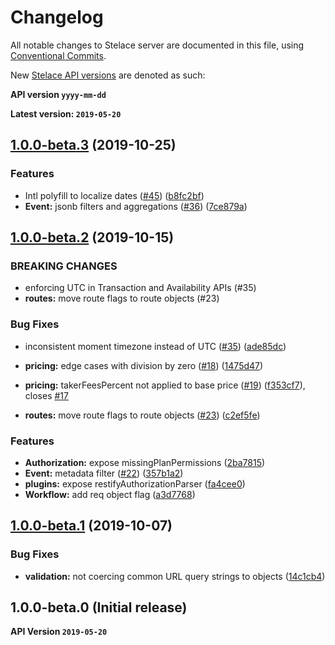 # Changelog

All notable changes to Stelace server are documented in this file, using [Conventional Commits](https://www.conventionalcommits.org/en/v1.0.0/).

New [Stelace API versions](https://docs.api.stelace.com/?version=latest#7fc05fea-be99-413b-8dd9-660bba01b6e9) are denoted as such:

__API version `yyyy-mm-dd`__

__Latest version: `2019-05-20`__

## [1.0.0-beta.3](https://github.com/stelace/stelace/compare/v1.0.0-beta.2...v1.0.0-beta.3) (2019-10-25)

### Features

* Intl polyfill to localize dates ([#45](https://github.com/stelace/stelace/issues/45)) ([b8fc2bf](https://github.com/stelace/stelace/commit/b8fc2bf))
* **Event:** jsonb filters and aggregations ([#36](https://github.com/stelace/stelace/issues/36)) ([7ce879a](https://github.com/stelace/stelace/commit/7ce879a))

## [1.0.0-beta.2](https://github.com/stelace/stelace/compare/v1.0.0-beta.1...v1.0.0-beta.2) (2019-10-15)

### BREAKING CHANGES

* enforcing UTC in Transaction and Availability APIs (#35)
* **routes:** move route flags to route objects (#23)

### Bug Fixes

* inconsistent moment timezone instead of UTC ([#35](https://github.com/stelace/stelace/issues/35)) ([ade85dc](https://github.com/stelace/stelace/commit/ade85dc))
* **pricing:** edge cases with division by zero ([#18](https://github.com/stelace/stelace/issues/18)) ([1475d47](https://github.com/stelace/stelace/commit/1475d47))
* **pricing:** takerFeesPercent not applied to base price ([#19](https://github.com/stelace/stelace/issues/19)) ([f353cf7](https://github.com/stelace/stelace/commit/f353cf7)), closes [#17](https://github.com/stelace/stelace/issues/17)

* **routes:** move route flags to route objects ([#23](https://github.com/stelace/stelace/issues/23)) ([c2ef5fe](https://github.com/stelace/stelace/commit/c2ef5fe))

### Features

* **Authorization:** expose missingPlanPermissions ([2ba7815](https://github.com/stelace/stelace/commit/2ba7815))
* **Event:** metadata filter ([#22](https://github.com/stelace/stelace/issues/22)) ([357b1a2](https://github.com/stelace/stelace/commit/357b1a2))
* **plugins:** expose restifyAuthorizationParser ([fa4cee0](https://github.com/stelace/stelace/commit/fa4cee0))
* **Workflow:** add req object flag ([a3d7768](https://github.com/stelace/stelace/commit/a3d7768))

## [1.0.0-beta.1](https://github.com/stelace/stelace/compare/v1.0.0-beta.0...v1.0.0-beta.1) (2019-10-07)

### Bug Fixes

* **validation:** not coercing common URL query strings to objects ([14c1cb4](https://github.com/stelace/stelace/commit/14c1cb4))

## 1.0.0-beta.0 (Initial release)

__API Version `2019-05-20`__
